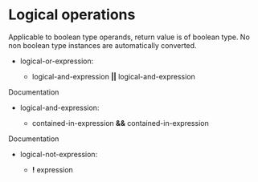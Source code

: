 

Logical operations
==================

Applicable to boolean type operands, return value is of boolean type. No non boolean type instances are automatically converted.

-   logical-or-expression:

    -   logical-and-expression **||** logical-and-expression

Documentation

-   logical-and-expression:

    -   contained-in-expression **&&** contained-in-expression

Documentation

-   logical-not-expression:

    -   **!** expression

